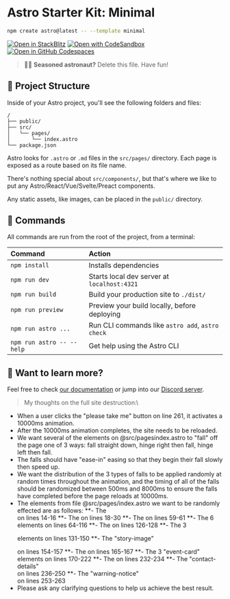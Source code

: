 # Astro Starter Kit: Minimal

```sh
npm create astro@latest -- --template minimal
```

[![Open in StackBlitz](https://developer.stackblitz.com/img/open_in_stackblitz.svg)](https://stackblitz.com/github/withastro/astro/tree/latest/examples/minimal)
[![Open with CodeSandbox](https://assets.codesandbox.io/github/button-edit-lime.svg)](https://codesandbox.io/p/sandbox/github/withastro/astro/tree/latest/examples/minimal)
[![Open in GitHub Codespaces](https://github.com/codespaces/badge.svg)](https://codespaces.new/withastro/astro?devcontainer_path=.devcontainer/minimal/devcontainer.json)

> 🧑‍🚀 **Seasoned astronaut?** Delete this file. Have fun!

## 🚀 Project Structure

Inside of your Astro project, you'll see the following folders and files:

```text
/
├── public/
├── src/
│   └── pages/
│       └── index.astro
└── package.json
```

Astro looks for `.astro` or `.md` files in the `src/pages/` directory. Each page is exposed as a route based on its file name.

There's nothing special about `src/components/`, but that's where we like to put any Astro/React/Vue/Svelte/Preact components.

Any static assets, like images, can be placed in the `public/` directory.

## 🧞 Commands

All commands are run from the root of the project, from a terminal:

| Command                   | Action                                           |
| :------------------------ | :----------------------------------------------- |
| `npm install`             | Installs dependencies                            |
| `npm run dev`             | Starts local dev server at `localhost:4321`      |
| `npm run build`           | Build your production site to `./dist/`          |
| `npm run preview`         | Preview your build locally, before deploying     |
| `npm run astro ...`       | Run CLI commands like `astro add`, `astro check` |
| `npm run astro -- --help` | Get help using the Astro CLI                     |

## 👀 Want to learn more?

Feel free to check [our documentation](https://docs.astro.build) or jump into our [Discord server](https://astro.build/chat).


> My thoughts on the full site destruction:\
  - When a user clicks the "please take me" button on line 261, it activates a 10000ms animation.
  - After the 10000ms animation completes, the site needs to be reloaded.
  - We want several of the elements on @src/pagesindex.astro to "fall" off the page one of 3 ways: fall straight down, hinge right then fall, hinge left then fall.
  - The falls should have "ease-in" easing so that they begin their fall slowly then speed up.
  - We want the distribution of the 3 types of falls to be applied randomly at random times throughout the animation, and the timing of all of the falls should be randomized between 500ms and 8000ms to ensure the falls have completed before the page reloads at 10000ms.
  - The elements from file @src/pages/index.astro we want to be randomly effected are as follows: 
    **- The <div> on lines 14-16
    **- The <DisplacementMap> on lines 18-30
    **- The <GlitchTransition> on lines 59-61
    **- The 6 <Postcard> elements on lines 64-116
    **- The <GlitchTransition> on lines 126-128
    **- The 3 <p> elements on lines 131-150
    **- The "story-image" <div> on lines 154-157
    **- The <GlitchTransition> on lines 165-167
    **- The 3 "event-card" <div> elements on lines 170-222
    **- The <GlitchTransition> on lines 232-234
    **- The "contact-details" <div> on lines 236-250
    **- The "warning-notice" <div> on lines 253-263
- Please ask any clarifying questions to help us achieve the best result.


